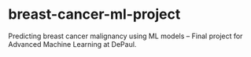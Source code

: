 # breast-cancer-ml-project
Predicting breast cancer malignancy using ML models – Final project for Advanced Machine Learning at DePaul.
